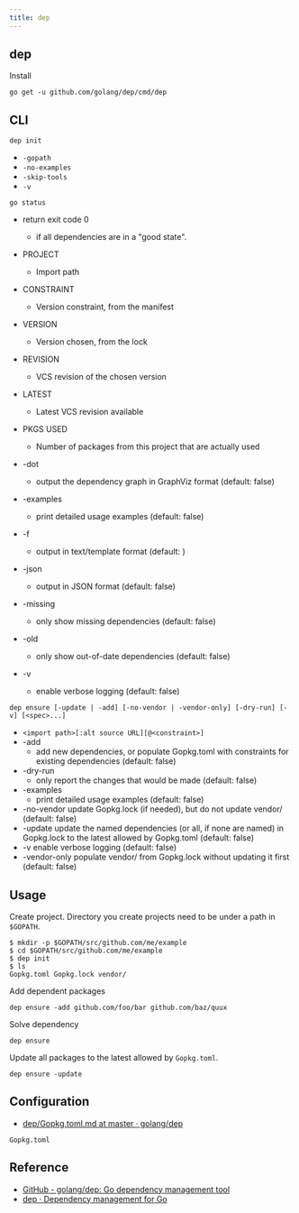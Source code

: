 ```yaml
---
title: dep
---
```


## dep

Install

```
go get -u github.com/golang/dep/cmd/dep
```

## CLI

```
dep init
```

* `-gopath`
* `-no-examples`
* `-skip-tools`
* `-v`

```
go status
```

* return exit code 0
    * if all dependencies are in a "good state".
* PROJECT
    * Import path
* CONSTRAINT
    * Version constraint, from the manifest
* VERSION
    * Version chosen, from the lock
* REVISION
    * VCS revision of the chosen version
* LATEST
    * Latest VCS revision available
* PKGS USED
    * Number of packages from this project that are actually used


* -dot
    * output the dependency graph in GraphViz format (default: false)
* -examples
    * print detailed usage examples (default: false)
* -f
    * output in text/template format (default: <none>)
* -json
    * output in JSON format (default: false)
* -missing
    * only show missing dependencies (default: false)
* -old
    * only show out-of-date dependencies (default: false)
* -v
    * enable verbose logging (default: false)


```
dep ensure [-update | -add] [-no-vendor | -vendor-only] [-dry-run] [-v] [<spec>...]
```

* `<import path>[:alt source URL][@<constraint>]`
* -add
    * add new dependencies, or populate Gopkg.toml with constraints for existing dependencies (default: false)
* -dry-run
    * only report the changes that would be made (default: false)
* -examples
    * print detailed usage examples (default: false)
* -no-vendor    update Gopkg.lock (if needed), but do not update vendor/ (default: false)
* -update       update the named dependencies (or all, if none are named) in Gopkg.lock to the latest allowed by Gopkg.toml (default: false)
* -v            enable verbose logging (default: false)
* -vendor-only  populate vendor/ from Gopkg.lock without updating it first (default: false)


## Usage
Create project.
Directory you create projects need to be under a path in `$GOPATH`.

```
$ mkdir -p $GOPATH/src/github.com/me/example
$ cd $GOPATH/src/github.com/me/example
$ dep init
$ ls
Gopkg.toml Gopkg.lock vendor/
```

Add dependent packages

```
dep ensure -add github.com/foo/bar github.com/baz/quux
```

Solve dependency

```
dep ensure
```

Update all packages to the latest allowed by `Gopkg.toml`.

```
dep ensure -update
```

## Configuration
* [dep/Gopkg\.toml\.md at master · golang/dep](https://github.com/golang/dep/blob/master/docs/Gopkg.toml.md)

`Gopkg.toml`

## Reference
* [GitHub - golang/dep: Go dependency management tool](https://github.com/golang/dep)
* [dep · Dependency management for Go](https://golang.github.io/dep/)
